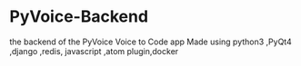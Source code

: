 # PyVoice-Backend
the backend of the PyVoice Voice to Code app
Made using python3 ,PyQt4 ,django ,redis, javascript ,atom plugin,docker
